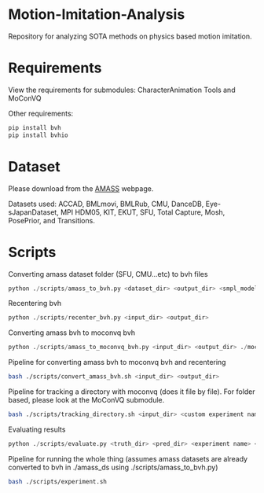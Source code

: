# Motion-Imitation-Analysis
Repository for analyzing SOTA methods on physics based motion imitation.

# Requirements

View the requirements for submodules: CharacterAnimation Tools and MoConVQ

Other requirements:

```python
pip install bvh
pip install bvhio
```

# Dataset

Please download from the [AMASS](https://amass.is.tue.mpg.de/) webpage.

Datasets used: ACCAD, BMLmovi, BMLRub, CMU, DanceDB, Eye-
sJapanDataset, MPI HDM05,
KIT, EKUT,
SFU, Total Capture, Mosh, PosePrior, and Transitions.

# Scripts

Converting amass dataset folder (SFU, CMU...etc) to bvh files
```python
python ./scripts/amass_to_bvh.py <dataset_dir> <output_dir> <smpl_model_File>
```

Recentering bvh
```python
python ./scripts/recenter_bvh.py <input_dir> <output_dir>
```

Converting amass bvh to moconvq bvh
```python
python ./scripts/amass_to_moconvq_bvh.py <input_dir> <output_dir> ./moconvq.bvh
```

Pipeline for converting amass bvh to moconvq bvh and recentering

```bash
bash ./scripts/convert_amass_bvh.sh <input_dir> <output_dir>
```

Pipeline for tracking a directory with moconvq (does it file by file).
For folder based, please look at the MoConVQ submodule.
```bash
bash ./scripts/tracking_directory.sh <input_dir> <custom experiment name> <output_dir>
```

Evaluating results
```python
python ./scripts/evaluate.py <truth_dir> <pred_dir> <experiment name> <output_csv_file>
```

Pipeline for running the whole thing (assumes amass datasets are already converted to bvh in ./amass_ds using ./scripts/amass_to_bvh.py)
```bash
bash ./scripts/experiment.sh
```